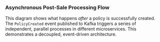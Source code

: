 ### Asynchronous Post-Sale Processing Flow

This diagram shows what happens _after_ a policy is successfully created. The `PolicyCreated` event
published to Kafka triggers a series of independent, parallel processes in different microservices.
This demonstrates a decoupled, event-driven architecture.
